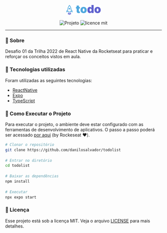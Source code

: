 <p align="center">  
   <img src="./assets/logo.png" alt="Todo List"/> 
</p>

<div align="center">

![Projeto](https://img.shields.io/badge/danilosalvador-todolist-green)
![licence mit](https://img.shields.io/badge/license-MIT-green)

</div>

---

### 📖 Sobre

Desafio 01 da Trilha 2022 de React Native da Rocketseat para praticar e reforçar os conceitos vistos em aula.

### 📝 Tecnologias utilizadas

Foram utilizadas as seguintes tecnologias:

- [ReactNative](https://reactnative.dev/)
- [Expo](https://expo.dev/)
- [TypeScript](https://www.typescriptlang.org/)

### 🚀 Como Executar o Projeto

Para executar o projeto, o ambiente deve estar configurado com as ferramentas de desenvolvimento de aplicativos. O passo a passo poderá ser acessado [por aqui](https://react-native.rocketseat.dev/) (by Rockeseat ❤️).

```bash
# Clonar o repositório
git clone https://github.com/danilosalvador/todolist

# Entrar no diretório
cd todolist

# Baixar as dependências
npm install

# Executar
npx expo start

```
### 📝 Licença
Esse projeto está sob a licença MIT. Veja o arquivo [LICENSE](LICENSE) para mais detalhes.
